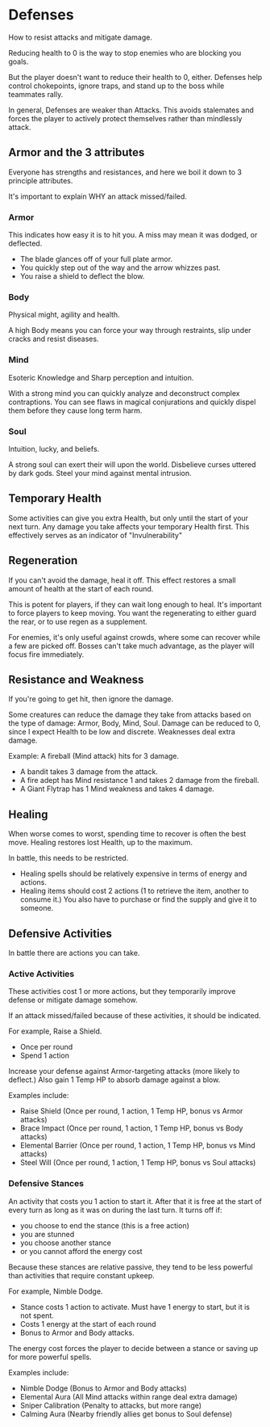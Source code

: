 # Defenses
How to resist attacks and mitigate damage.

Reducing health to 0 is the way to stop enemies who are blocking you goals.

But the player doesn't want to reduce their health to 0, either. Defenses help control chokepoints, ignore traps, and stand up to the boss while teammates rally.

In general, Defenses are weaker than Attacks. This avoids stalemates and forces the player to actively protect themselves rather than mindlessly attack.

## Armor and the 3 attributes
Everyone has strengths and resistances, and here we boil it down to 3 principle attributes.

It's important to explain WHY an attack missed/failed.

### Armor
This indicates how easy it is to hit you. A miss may mean it was dodged, or deflected.

- The blade glances off of your full plate armor.
- You quickly step out of the way and the arrow whizzes past.
- You raise a shield to deflect the blow.

### Body
Physical might, agility and health.

A high Body means you can force your way through restraints, slip under cracks and resist diseases.

### Mind
Esoteric Knowledge and Sharp perception and intuition. 

With a strong mind you can quickly analyze and deconstruct complex contraptions.
You can see flaws in magical conjurations and quickly dispel them before they cause long term harm.

### Soul
Intuition, lucky, and beliefs.

A strong soul can exert their will upon the world. Disbelieve curses uttered by dark gods. Steel your mind against mental intrusion.

## Temporary Health
Some activities can give you extra Health, but only until the start of your next turn.
Any damage you take affects your temporary Health first.
This effectively serves as an indicator of "Invulnerability"

## Regeneration
If you can't avoid the damage, heal it off.
This effect restores a small amount of health at the start of each round.

This is potent for players, if they can wait long enough to heal. It's important to force players to keep moving. You want the regenerating to either guard the rear, or to use regen as a supplement.

For enemies, it's only useful against crowds, where some can recover while a few are picked off. Bosses can't take much advantage, as the player will focus fire immediately. 

## Resistance and Weakness
If you're going to get hit, then ignore the damage.

Some creatures can reduce the damage they take from attacks based on the type of damage:
Armor, Body, Mind, Soul. Damage can be reduced to 0, since I expect Health to be low and discrete. Weaknesses deal extra damage. 

Example: A fireball (Mind attack) hits for 3 damage.
- A bandit takes 3 damage from the attack.
- A fire adept has Mind resistance 1 and takes 2 damage from the fireball.
- A Giant Flytrap has 1 Mind weakness and takes 4 damage.

## Healing
When worse comes to worst, spending time to recover is often the best move.
Healing restores lost Health, up to the maximum.

In battle, this needs to be restricted.
- Healing spells should be relatively expensive in terms of energy and actions.
- Healing items should cost 2 actions (1 to retrieve the item, another to consume it.) You also have to purchase or find the supply and give it to someone.

## Defensive Activities
In battle there are actions you can take.

### Active Activities
These activities cost 1 or more actions, but they temporarily improve defense or mitigate damage somehow.

If an attack missed/failed because of these activities, it should be indicated.

For example, Raise a Shield.
- Once per round
- Spend 1 action

Increase your defense against Armor-targeting attacks (more likely to deflect.)
Also gain 1 Temp HP to absorb damage against a blow.

Examples include:
- Raise Shield (Once per round, 1 action, 1 Temp HP, bonus vs Armor attacks)
- Brace Impact (Once per round, 1 action, 1 Temp HP, bonus vs Body attacks)
- Elemental Barrier (Once per round, 1 action, 1 Temp HP, bonus vs Mind attacks)
- Steel Will (Once per round, 1 action, 1 Temp HP, bonus vs Soul attacks)

### Defensive Stances
An activity that costs you 1 action to start it. After that it is free at the start of every turn as long as it was on during the last turn.
It turns off if:
- you choose to end the stance (this is a free action)
- you are stunned
- you choose another stance 
- or you cannot afford the energy cost

Because these stances are relative passive, they tend to be less powerful than activities that require constant upkeep.

For example, Nimble Dodge.
- Stance costs 1 action to activate. Must have 1 energy to start, but it is not spent.
- Costs 1 energy at the start of each round
- Bonus to Armor and Body attacks.

The energy cost forces the player to decide between a stance or saving up for more powerful spells.

Examples include:
- Nimble Dodge (Bonus to Armor and Body attacks)
- Elemental Aura (All Mind attacks within range deal extra damage)
- Sniper Calibration (Penalty to attacks, but more range)
- Calming Aura (Nearby friendly allies get bonus to Soul defense)